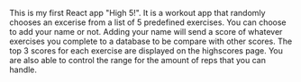 This is my first React app "High 5!". It is a workout app that randomly chooses an excerise from a list of 5 predefined exercises. You can choose to add your name or not. Adding your name will send a score of whatever exercises you complete to a database to be compare with other scores. The top 3 scores for each exercise are displayed on the highscores page. You are also able to control the range for the amount of reps that you can handle.